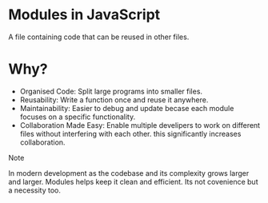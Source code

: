 # Modules in JavaScript
A file containing code that can be reused in other files.

# Why?
- Organised Code: Split large programs into smaller files.
- Reusability: Write a function once and reuse it anywhere.
- Maintainability: Easier to debug and update becase each module focuses on a specific functionality.
- Collaboration Made Easy: Enable multiple develipers to work on different files without interfering with each other. this significantly increases collaboration.

> [!NOTE]  
> In modern development as the codebase and its complexity grows larger and larger. Modules helps keep it clean and efficient. Its not covenience but a necessity too.


